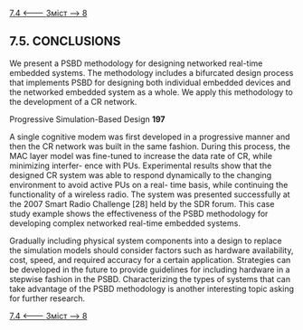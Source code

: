 [7.4 <--- ](7_4.md) [   Зміст   ](README.md) [--> 8](8.md)

## 7.5. CONCLUSIONS

We present a PSBD methodology for designing networked real-time embedded systems. The methodology includes a bifurcated design process that implements PSBD for designing both individual embedded devices and the networked embedded system as a whole. We apply this methodology to the development of a CR network.



Progressive Simulation-Based Design                            **197**

 

A single cognitive modem was first developed in a progressive manner and then the CR network was built in the same fashion. During this process, the MAC layer model was fine-tuned to increase the data rate of CR, while minimizing interfer- ence with PUs. Experimental results show that the designed CR system was able to respond dynamically to the changing environment to avoid active PUs on a real- time basis, while continuing the functionality of a wireless radio. The system was presented successfully at the 2007 Smart Radio Challenge [28] held by the SDR forum. This case study example shows the effectiveness of the PSBD methodology for developing complex networked real-time embedded systems.

Gradually including physical system components into a design to replace the simulation models should consider factors such as hardware availability, cost, speed, and required accuracy for a certain application. Strategies can be developed in the future to provide guidelines for including hardware in a stepwise fashion in the PSBD. Characterizing the types of systems that can take advantage of the PSBD methodology is another interesting topic asking for further research.

[7.4 <--- ](7_4.md) [   Зміст   ](README.md) [--> 8](8.md)